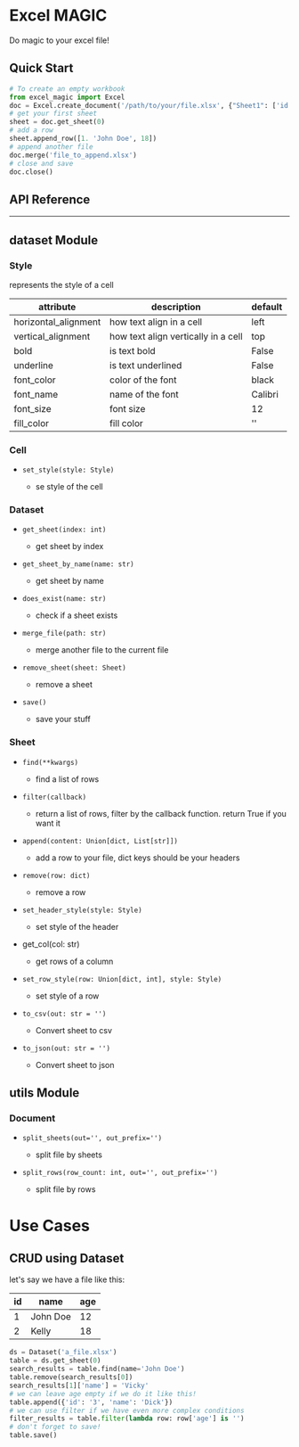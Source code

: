 # Excel MAGIC

Do magic to your excel file!

## Quick Start

```python
# To create an empty workbook
from excel_magic import Excel
doc = Excel.create_document('/path/to/your/file.xlsx', {"Sheet1": ['id', 'name', 'age']})
# get your first sheet
sheet = doc.get_sheet(0)
# add a row
sheet.append_row([1. 'John Doe', 18])
# append another file
doc.merge('file_to_append.xlsx')
# close and save
doc.close()
```

## API Reference

---

## dataset Module

### Style

represents the style of a cell

| attribute            | description                         | default |
| -------------------- | ----------------------------------- | ------- |
| horizontal_alignment | how text align in a cell            | left    |
| vertical_alignment   | how text align vertically in a cell | top     |
| bold                 | is text bold                        | False   |
| underline            | is text underlined                  | False   |
| font_color           | color of the font                   | black   |
| font_name            | name of the font                    | Calibri |
| font_size            | font size                           | 12      |
| fill_color           | fill color                          | ''      |

### Cell

- `set_style(style: Style)`
  
  - se style of the cell

### Dataset

- `get_sheet(index: int)`
  
  - get sheet by index

- `get_sheet_by_name(name: str)`
  
  - get sheet by name

- `does_exist(name: str)`
  
  - check if a sheet exists

- `merge_file(path: str)`
  
  - merge another file to the current file

- `remove_sheet(sheet: Sheet)`
  
  - remove a sheet

- `save()`
  
  - save your stuff

### Sheet

- `find(**kwargs)`
  
  - find a list of rows

- `filter(callback)`
  
  - return a list of rows, filter by the callback function. return True if you want it

- `append(content: Union[dict, List[str]])`
  
  - add a row to your file, dict keys should be your headers

- `remove(row: dict)`
  
  - remove a row

- `set_header_style(style: Style)`
  
  - set style of the header

- get_col(col: str)
  
  - get rows of a column

- `set_row_style(row: Union[dict, int], style: Style)`
  
  - set style of a row

- `to_csv(out: str = '')`
  
  - Convert sheet to csv

- `to_json(out: str = '')`
  
  - Convert sheet to json

## utils Module

### Document

- `split_sheets(out='', out_prefix='')`
  
  - split file by sheets

- `split_rows(row_count: int, out='', out_prefix='')`
  
  - split file by rows

# Use Cases

## CRUD using Dataset

let's say we have a file like this:

| id  | name     | age |
| --- | -------- | --- |
| 1   | John Doe | 12  |
| 2   | Kelly    | 18  |

```python
ds = Dataset('a_file.xlsx')
table = ds.get_sheet(0)
search_results = table.find(name='John Doe')
table.remove(search_results[0])
search_results[1]['name'] = 'Vicky'
# we can leave age empty if we do it like this!
table.append({'id': '3', 'name': 'Dick'})
# we can use filter if we have even more complex conditions
filter_results = table.filter(lambda row: row['age'] is '')
# don't forget to save!
table.save()
```
